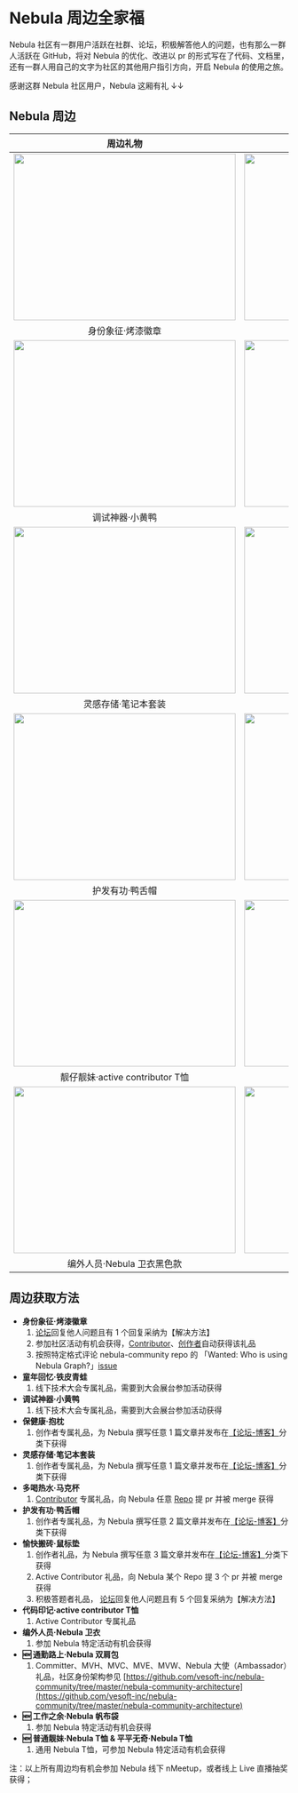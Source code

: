 # Nebula 周边全家福

Nebula 社区有一群用户活跃在社群、论坛，积极解答他人的问题，也有那么一群人活跃在 GitHub，将对 Nebula 的优化、改进以 pr 的形式写在了代码、文档里，还有一群人用自己的文字为社区的其他用户指引方向，开启 Nebula 的使用之旅。

感谢这群 Nebula 社区用户，Nebula 这厢有礼 ↓↓

## Nebula 周边

| 周边礼物 | 周边礼物 |
| :---: | :---: |
| <img src="https://www-cdn.nebula-graph.com.cn/nebula-blog/Draft/nebula-badge.jpg" width="400" height="300" >| <img src="https://www-cdn.nebula-graph.com.cn/nebula-blog/Draft/nebula-frog.jpg" width="400" height="300" >|
| 身份象征·烤漆徽章 | 童年回忆·铁皮青蛙 |
| <img src="https://www-cdn.nebula-graph.com.cn/nebula-blog/Draft/nebula-duck.jpg" width="400" height="300" >| <img src="https://www-cdn.nebula-graph.com.cn/nebula-blog/Draft/nebula-pillow.jpg" width="400" height="300" >|
| 调试神器·小黄鸭 | 保健康·抱枕 |
| <img src="https://www-cdn.nebula-graph.com.cn/nebula-blog/Draft/nebula-notebook.jpg" width="400" height="300" >| <img src="https://www-cdn.nebula-graph.com.cn/nebula-blog/Draft/nebula-cup.jpg" width="400" height="300" >|
| 灵感存储·笔记本套装 | 多喝热水·马克杯 |
| <img src="https://www-cdn.nebula-graph.com.cn/nebula-blog/Draft/nebula-hat.jpg" width="400" height="300" >| <img src="https://www-cdn.nebula-graph.com.cn/nebula-blog/Draft/nebula-mouse-pad.jpg" width="400" height="300" >|
| 护发有功·鸭舌帽 | 愉快搬砖·鼠标垫 |
| <img src="https://www-cdn.nebula-graph.com.cn/nebula-blog/Draft/nebula-active-contributor-t-shirt.jpg" width="400" height="300" >| <img src="https://www-cdn.nebula-graph.com.cn/nebula-blog/Draft/nebula-sweatshirt-white.jpg" width="400" height="300" >|
| 靓仔靓妹·active contributor T恤 | 编外人员·Nebula 卫衣白色款 |
| <img src="https://www-cdn.nebula-graph.com.cn/nebula-blog/Draft/nebula-sweatshirt-black.jpg" width="400" height="300" >| <img src="https://www-cdn.nebula-graph.com.cn/nebula-blog/Draft/coming-soon.png" width="400" height="300" >|
| 编外人员·Nebula 卫衣黑色款 | 在路上的其他周边 |


## 周边获取方法

- **身份象征·烤漆徽章**
    1. [论坛](https://discuss.nebula-graph.com.cn/)回复他人问题且有 1 个回复采纳为【解决方法】
    2. 参加社区活动有机会获得，[Contributor](https://github.com/vesoft-inc/nebula-community/blob/master/Contributors/contributor-list.md)、[创作者](https://github.com/vesoft-inc/nebula-community/blob/master/nebula-content-program/nebula-content-program.md)自动获得该礼品
    3. 按照特定格式评论 nebula-community repo 的 「Wanted: Who is using Nebula Graph?」[issue](https://github.com/vesoft-inc/nebula-community/issues/2) 
- **童年回忆·铁皮青蛙**
    1. 线下技术大会专属礼品，需要到大会展台参加活动获得
- **调试神器·小黄鸭**
    1. 线下技术大会专属礼品，需要到大会展台参加活动获得 
- **保健康·抱枕**
    1. 创作者专属礼品，为 Nebula 撰写任意 1 篇文章并发布在[【论坛-博客】](https://discuss.nebula-graph.com.cn/c/blog/8)分类下获得
- **灵感存储·笔记本套装**
    1. 创作者专属礼品，为 Nebula 撰写任意 1 篇文章并发布在[【论坛-博客】](https://discuss.nebula-graph.com.cn/c/blog/8)分类下获得
- **多喝热水·马克杯**
    1. [Contributor](https://github.com/vesoft-inc/nebula-community/blob/master/Contributors/contributor-list.md) 专属礼品，向 Nebula 任意 [Repo](https://github.com/vesoft-inc) 提 pr 并被 merge 获得
- **护发有功·鸭舌帽**
    1. 创作者专属礼品，为 Nebula 撰写任意 2 篇文章并发布在[【论坛-博客】](https://discuss.nebula-graph.com.cn/c/blog/8)分类下获得
- **愉快搬砖·鼠标垫**
    1. 创作者礼品，为 Nebula 撰写任意 3 篇文章并发布在[【论坛-博客】](https://discuss.nebula-graph.com.cn/c/blog/8)分类下获得
    2. Active Contributor 礼品，向 Nebula 某个 Repo 提 3 个 pr 并被 merge 获得
    3. 积极答题者礼品， [论坛](https://discuss.nebula-graph.com.cn/)回复他人问题且有 5 个回复采纳为【解决方法】
- **代码印记·active contributor T恤**
    1. Active Contributor 专属礼品
- **编外人员·Nebula 卫衣**
    1. 参加 Nebula 特定活动有机会获得
- **🆕 通勤路上·Nebula 双肩包**
    1. Committer、MVH、MVC、MVE、MVW、Nebula 大使（Ambassador）礼品，社区身份架构参见 [https://github.com/vesoft-inc/nebula-community/tree/master/nebula-community-architecture](https://github.com/vesoft-inc/nebula-community/tree/master/nebula-community-architecture)
- **🆕 工作之余·Nebula 帆布袋**
    1. 参加 Nebula 特定活动有机会获得
- **🆕 普通靓妹·Nebula T恤 & 平平无奇·Nebula T恤**
    1. 通用 Nebula T恤，可参加 Nebula 特定活动有机会获得


注：以上所有周边均有机会参加 Nebula 线下 nMeetup，或者线上 Live 直播抽奖获得；
